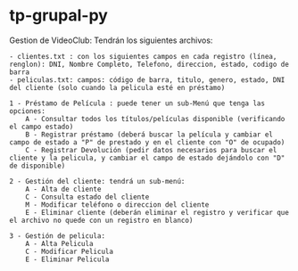 # tp-grupal-py
 Gestion de VideoClub:
 Tendrán los siguientes archivos:

    - clientes.txt : con los siguientes campos en cada registro (línea, renglon): DNI, Nombre Completo, Telefono, direccion, estado, codigo de barra
    - peliculas.txt: campos: código de barra, titulo, genero, estado, DNI del cliente (solo cuando la pelicula esté en préstamo)

    1 - Préstamo de Película : puede tener un sub-Menú que tenga las opciones:
        A - Consultar todos los títulos/películas disponible (verificando el campo estado)
        B - Registrar préstamo (deberá buscar la película y cambiar el campo de estado a "P" de prestado y en el cliente con "O" de ocupado)
        C - Registrar Devolución (pedir datos necesarios para buscar el cliente y la pelicula, y cambiar el campo de estado dejándolo con "D" de disponible)
  
    2 - Gestión del cliente: tendrá un sub-menú:
        A - Alta de cliente
        C - Consulta estado del cliente
        M - Modificar teléfono o direccion del cliente
        E - Eliminar cliente (deberán eliminar el registro y verificar que el archivo no quede con un registro en blanco)
    
    3 - Gestión de pelicula:
        A - Alta Pelicula
        C - Modificar Pelicula
        E - Eliminar Pelicula
  
